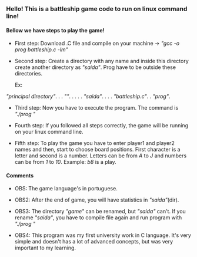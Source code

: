 ### Hello! This is a battleship game code to run on linux command line!

#### Bellow we have steps to play the game!

 - First step:  Download .C file and compile on your machine -> *"gcc -o prog battleship.c -lm"*

 - Second step: Create a directory with any name and inside this directory create another directory as *"saida"*. Prog have to be outside these directories.

   Ex:

 *"principal directory"*.
 .
 .   *"<chosen name>"*.
 .   .
 .   .      *"saida"*.
 .   .
 .   *"battleship.c"*.
 .   *"prog"*.


 - Third step: Now you have to execute the program. The command is *"./prog <chosen name>"*

 - Fourth step: If you followed all steps correctly, the game will be running on your linux command line.

 - Fifth step: To play the game you have to enter player1 and player2 names and then, start to choose board positions. First character is a letter and second is a number. Letters can be from *A* to *J* and numbers can be from *1* to *10*. Example: *b8* is a play.


#### Comments

 - OBS: The game language's in portuguese.

 - OBS2: After the end of game, you will have statistics in *"saida"*(dir).

 - OBS3: The directory *"game"* can be renamed, but *"saida"* can't. If you rename *"saida"*, you have to compile file again and run program with *"./prog <chosen name>"*

 - OBS4: This program was my first university work in C language. It's very simple and doesn't has a lot of advanced concepts, but was very important to my learning.




